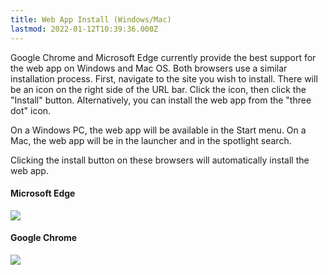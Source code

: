 ```yaml
---
title: Web App Install (Windows/Mac)
lastmod: 2022-01-12T10:39:36.000Z
---
```


Google Chrome and Microsoft Edge currently provide the best support for the web app on Windows and Mac OS. Both browsers use a similar installation process. First, navigate to the site you wish to install. There will be an icon on the right side of the URL bar. Click the icon, then click the "Install" button. Alternatively, you can install the web app from the "three dot" icon.

On a Windows PC, the web app will be available in the Start menu. On a Mac, the web app will be in the launcher and in the spotlight search.

Clicking the install button on these browsers will automatically install the web app.

#### Microsoft Edge

![](https://www.cdc.gov/niosh/media/images/2024/10/pwa_edge.png)

#### Google Chrome

![](https://www.cdc.gov/niosh/media/images/2024/10/pwa_chrome.png)
